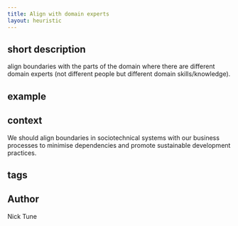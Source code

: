 ```yaml
---
title: Align with domain experts
layout: heuristic
---
```


## short description

align boundaries with the parts of the domain where there are different domain experts (not different people but different domain skills/knowledge).

## example

## context

We should align boundaries in sociotechnical systems with our business processes to minimise dependencies and promote sustainable development practices.

## tags

## Author

Nick Tune
